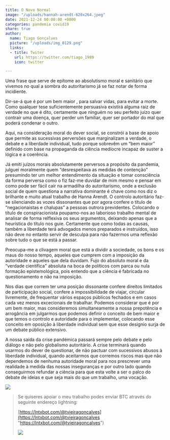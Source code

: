 ```yaml
---
title: O Novo Normal
image: "/uploads/hannah-arendt-620x264.jpeg"
date: 2021-12-24 00:00:00 +0000
categories: pandemia covid19
share: true
author:
  name: Tiago Gonçalves
  picture: "/uploads/img_0129.png"
  links:
  - title: Twiter
    url: https://twitter.com/tiago_1989
    icon: twitter

---
```

Uma frase que serve de epítome ao absolutismo moral e sanitário que vivemos no qual a sombra do autoritarismo já se faz notar de forma incidiente.

Dir-se-á que é por um bem maior , para salvar vidas, para evitar a morte. Como qualquer tese suficientemente persuasiva existirá alguma raiz de verdade no que é dito, certamente que ninguém no seu perfeito juízo quer contrair uma doença, quer perder um familiar, quer ser portador do mal que poderá condenar o outro.

Aqui, na consideração moral do dever social, se constrói a base de apoio que permite as sucessivas perversões que marginalizam a verdade, o debate e a liberdade individual, tudo porque sobrevêm um “bem maior” definido com base na propaganda da ciência medíocre incapaz de suster a lógica e a coerência.

Já emiti juízos morais absolutamente perversos a propósito da pandemia, julguei moralmente quem “desrespeitava as medidas de contenção” presumindo ter um melhor entendimento da situação e tomar consciência da forma perversa como o fiz faz-me duvidar de mim mesmo e pensar em como pode ser fácil cair na armadilha do autoritarismo, onde a exclusão social de quem questiona a narrativa dominante é chave como nos diz o brilhante e muito atual trabalho de Hanna Arendt. O controlo autoritário faz-se silenciando as vozes dissonantes que por agora confere o título de “negacionaistas e chalupas” a pessoas outrora previdentes. Colocando o título de conspiracionista poupamo-nos ao laborioso trabalho mental de analisar de forma relflexiva os seus argumentos, deixando apenas que a heurística do título nos guie. Certamente que como todas as causas, também a liberdade terá advogados menos preparados e instruídos, isso não deve no entanto servir de desculpa para não fazermos uma reflexão sobre tudo o que se está a passar.

Preocupa-me a clivagem moral que está a dividir a sociedade, os bons e os maus do nosso tempo, aqueles que cumprem com a imposição da autoridade e aqueles que dela duvidam. Fujo do absoluto moral e da “verdade científica" absoluta na boca de políticos com parca ou nula formação epistemológica, pois entendo que a ciência é fabricada no questionamento e não na imposição.

Nos dias que correm ter uma posição dissonante confere direitos limitados de participação social, confere a impossibilidade de viajar, circular livremente, de frequentar vários espaços públicos fechados e em casos cada vez menos excecionais de trabalhar. Podemos considerar que é por um bem maior, mas consideremos simultaneamente a nossa prepotência e arrogância em julgarmos que podemos definir o conceito de bem maior e que temos o controlo e autoridade para o implementar, colocando esse conceito em oposição à liberdade individual sem que esse desígnio surja de um debate público extensivo.

A nossa saída da crise pandémica passará sempre pelo debate e pelo diálogo e não pelo globalismo autoritário. A crise terminará quando usarmos do dever de questionar, de não pactuar com sucessivos abusos à liberdade individual, quando aceitarmos que corremos riscos mas que não dependemos de nenhuma autoridade moral para nos prescrever uma realidade à medida das nossas inseguranças e por outro lado quando conseguirmos refundar a ciência para que esta volte a ser o palco do debate de ideias e que seja mais do que um trabalho, uma vocação.

![](https://i.imgur.com/uyOhzzZ.png)

> Se quiseres apoiar o meu trabalho podes enviar BTC através do seguinte endereço lightning:
>
> [https://lntxbot.com/@tvieiragoncalves](https://lntxbot.com/@tvieiragoncalves "https://lntxbot.com/@tvieiragoncalves")
>
> ![](https://i.imgur.com/v8i5Xd3.png)